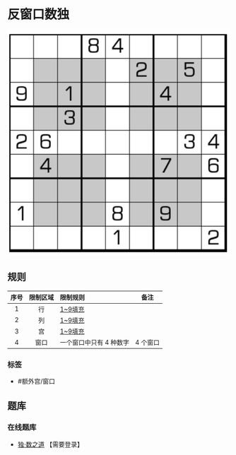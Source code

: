 # 反窗口数独
<!-- START doctoc generated TOC please keep comment here to allow auto update -->
<!-- DON'T EDIT THIS SECTION, INSTEAD RE-RUN doctoc TO UPDATE -->

<!-- END doctoc generated TOC please keep comment here to allow auto update -->

![题](../../../../images/sudoku/反窗口数独.png)

## 规则

| 序号  | 限制区域 | 限制规则          | 备注    |
|:---:|:----:|:--------------|-------|
|  1  |  行   | [1~9填充]       |       |
|  2  |  列   | [1~9填充]       |       |
|  3  |  宫   | [1~9填充]       |       |
|  4  |  窗口  | 一个窗口中只有 4 种数字 | 4 个窗口 |

### 标签

- #额外宫/窗口

## 题库

### 在线题库

- [独·数之道](http://www.sudokufans.org.cn/lx/game.index.php?type=win2) 【需要登录】

[1~9填充]: ../../../../rules/rules.md#1to9填充
